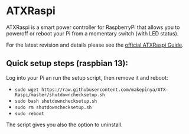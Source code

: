 ATXRaspi
=========

ATXRaspi is a smart power controller for RaspberryPi that allows you to poweroff or reboot your Pi from a momentary switch (with LED status).

For the latest revision and details please see the [official ATXRaspi Guide](https://lowpowerlab.com/guide/atxraspi/).

## Quick setup steps (raspbian 13):
Log into your Pi an run the setup script, then remove it and reboot:
- `sudo wget https://raw.githubusercontent.com/makepinya/ATX-Raspi/master/shutdownchecksetup.sh`
- `sudo bash shutdownchecksetup.sh`
- `sudo rm shutdownchecksetup.sh`
- `sudo reboot`

The script gives you also the option to uninstall.

